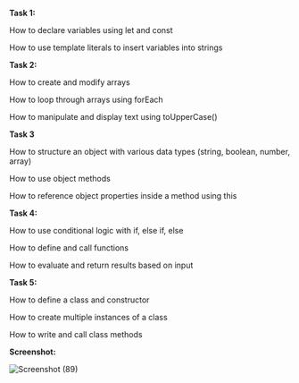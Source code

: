 **Task 1:**

How to declare variables using let and const

How to use template literals to insert variables into strings

**Task 2:**

How to create and modify arrays

How to loop through arrays using forEach

How to manipulate and display text using toUpperCase()

**Task 3**

How to structure an object with various data types (string, boolean, number, array)

How to use object methods

How to reference object properties inside a method using this

**Task 4:**

How to use conditional logic with if, else if, else

How to define and call functions

How to evaluate and return results based on input

**Task 5:**

How to define a class and constructor

How to create multiple instances of a class

How to write and call class methods

**Screenshot:**

![Screenshot (89)](https://github.com/user-attachments/assets/7f6efe8a-8e0a-4640-8e4b-94eb26e55937)
